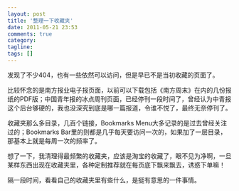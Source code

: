 ```yaml
---
layout: post
title: '整理一下收藏夹'
date: 2011-05-21 23:53
comments: true
category:
tagline:
tags: []
---
```


发现了不少404，也有一些依然可以访问，但是早已不是当初收藏的页面了。

比较怀念的是南方报业电子报页面，以前可以下载包括《南方周末》在内的几份报纸的PDF版；中国青年报的冰点周刊页面，已经停刊一段时间了，曾经认为中青报这个后台够硬的，我也没深究到底是哪一篇报道，令谁不悦了，最终无奈停刊了。

收藏夹那么多目录，几百个链接，Bookmarks Menu大多记录的是过去曾经关注过的；Bookmarks Bar里的则都是几乎每天要访问一次的，如果加了一层目录，那基本上就是每周一次的频率了。

想了一下，我清理得最频繁的收藏夹，应该是淘宝的收藏了，眼不见为净啊，一旦某样东西出现在收藏夹里，各种定制推荐就在每页底下飘来飘去，诱惑下单嘛！

隔一段时间，看看自己的收藏夹里有些什么，是挺有意思的一件事情。
